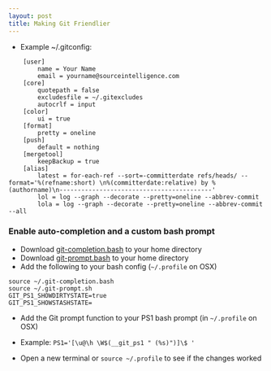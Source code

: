 ```yaml
---
layout: post
title: Making Git Friendlier
---
```



* Example ~/.gitconfig:  

```
    [user]  
        name = Your Name  
        email = yourname@sourceintelligence.com  
    [core]  
        quotepath = false  
        excludesfile = ~/.gitexcludes  
        autocrlf = input  
    [color]  
        ui = true  
    [format]  
        pretty = oneline  
    [push]  
        default = nothing  
    [mergetool]  
        keepBackup = true  
    [alias]  
        latest = for-each-ref --sort=-committerdate refs/heads/ --format='%(refname:short) \n%(committerdate:relative) by %(authorname)\n------------------------------------------'  
        lol = log --graph --decorate --pretty=oneline --abbrev-commit  
        lola = log --graph --decorate --pretty=oneline --abbrev-commit --all  
```  
### Enable auto-completion and a custom bash prompt

* Download [git-completion.bash](https://raw.github.com/git/git/master/contrib/completion/git-completion.bash) to your home directory
* Download [git-prompt.bash](https://raw.github.com/git/git/master/contrib/completion/git-prompt.sh) to your home directory
* Add the following to your bash config (`~/.profile` on OSX)  

```
source ~/.git-completion.bash
source ~/.git-prompt.sh
GIT_PS1_SHOWDIRTYSTATE=true
GIT_PS1_SHOWSTASHSTATE=  
```
* Add the Git prompt function to your PS1 bash prompt (in `~/.profile` on OSX)

* Example: `PS1='[\u@\h \W$(__git_ps1 " (%s)")]\$ '`  
* Open a new terminal or `source ~/.profile` to see if the changes worked